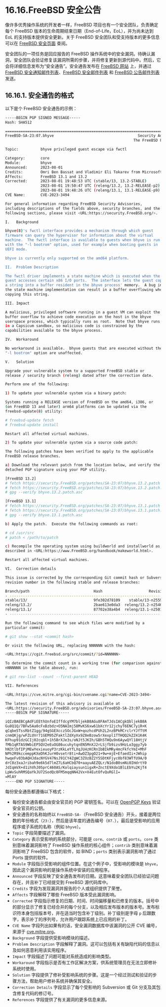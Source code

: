 # 16.16.FreeBSD 安全公告

像许多优秀操作系统的开发者一样，FreeBSD 项目也有一个安全团队，负责确定每个 FreeBSD 版本的生命周期结束日期（End-of-Life，EoL），并为尚未达到 EoL 的支持版本提供安全更新。关于 FreeBSD 安全团队和受支持版本的更多信息可以在 [FreeBSD 安全页面](https://www.freebsd.org/security) 查阅。

安全团队的一项任务是回应报告的 FreeBSD 操作系统中的安全漏洞。待确认漏洞，安全团队会验证修复该漏洞所需的步骤，并将修复更新到源代码中。然后，它会将详细信息发布为“安全通告”。安全通告发布在 [FreeBSD 网站](https://www.freebsd.org/security/advisories/) 上，并通过 [FreeBSD 安全通知邮件列表](https://lists.freebsd.org/subscription/freebsd-security-notifications)、[FreeBSD 安全邮件列表](https://lists.freebsd.org/subscription/freebsd-security) 和 [FreeBSD 公告邮件列表](https://lists.freebsd.org/subscription/freebsd-announce) 发送。

## 16.16.1. 安全通告的格式

以下是个 FreeBSD 安全通告的示例：

```sh
-----BEGIN PGP SIGNED MESSAGE-----
Hash: SHA512

=============================================================================
FreeBSD-SA-23:07.bhyve                                      Security Advisory
                                                          The FreeBSD Project

Topic:          bhyve privileged guest escape via fwctl

Category:       core
Module:         bhyve
Announced:      2023-08-01
Credits:        Omri Ben Bassat and Vladimir Eli Tokarev from Microsoft
Affects:        FreeBSD 13.1 and 13.2
Corrected:      2023-08-01 19:48:53 UTC (stable/13, 13.2-STABLE)
                2023-08-01 19:50:47 UTC (releng/13.2, 13.2-RELEASE-p2)
                2023-08-01 19:48:26 UTC (releng/13.1, 13.1-RELEASE-p9)
CVE Name:       CVE-2023-3494

For general information regarding FreeBSD Security Advisories,
including descriptions of the fields above, security branches, and the
following sections, please visit <URL:https://security.FreeBSD.org/>.

I.   Background

bhyve(8)'s fwctl interface provides a mechanism through which guest
firmware can query the hypervisor for information about the virtual
machine.  The fwctl interface is available to guests when bhyve is run
with the "-l bootrom" option, used for example when booting guests in
UEFI mode.

bhyve is currently only supported on the amd64 platform.

II.  Problem Description

The fwctl driver implements a state machine which is executed when the
guest accesses certain x86 I/O ports.  The interface lets the guest copy
a string into a buffer resident in the bhyve process' memory.  A bug in
the state machine implementation can result in a buffer overflowing when
copying this string.

III. Impact

A malicious, privileged software running in a guest VM can exploit the
buffer overflow to achieve code execution on the host in the bhyve
userspace process, which typically runs as root.  Note that bhyve runs
in a Capsicum sandbox, so malicious code is constrained by the
capabilities available to the bhyve process.

IV.  Workaround

No workaround is available.  bhyve guests that are executed without the
"-l bootrom" option are unaffected.

V.   Solution

Upgrade your vulnerable system to a supported FreeBSD stable or
release / security branch (releng) dated after the correction date.

Perform one of the following:

1) To update your vulnerable system via a binary patch:

Systems running a RELEASE version of FreeBSD on the amd64, i386, or
(on FreeBSD 13 and later) arm64 platforms can be updated via the
freebsd-update(8) utility:

# freebsd-update fetch
# freebsd-update install

Restart all affected virtual machines.

2) To update your vulnerable system via a source code patch:

The following patches have been verified to apply to the applicable
FreeBSD release branches.

a) Download the relevant patch from the location below, and verify the
detached PGP signature using your PGP utility.

[FreeBSD 13.2]
# fetch https://security.FreeBSD.org/patches/SA-23:07/bhyve.13.2.patch
# fetch https://security.FreeBSD.org/patches/SA-23:07/bhyve.13.2.patch.asc
# gpg --verify bhyve.13.2.patch.asc

[FreeBSD 13.1]
# fetch https://security.FreeBSD.org/patches/SA-23:07/bhyve.13.1.patch
# fetch https://security.FreeBSD.org/patches/SA-23:07/bhyve.13.1.patch.asc
# gpg --verify bhyve.13.1.patch.asc

b) Apply the patch.  Execute the following commands as root:

# cd /usr/src
# patch < /path/to/patch

c) Recompile the operating system using buildworld and installworld as
described in <URL:https://www.FreeBSD.org/handbook/makeworld.html>.

Restart all affected virtual machines.

VI.  Correction details

This issue is corrected by the corresponding Git commit hash or Subversion
revision number in the following stable and release branches:

Branch/path                             Hash                     Revision
- -------------------------------------------------------------------------
stable/13/                              9fe302d78109    stable/13-n255918
releng/13.2/                            2bae613e0da3  releng/13.2-n254625
releng/13.1/                            87702e38a4b4  releng/13.1-n250190
- -------------------------------------------------------------------------

Run the following command to see which files were modified by a
particular commit:

# git show --stat <commit hash>

Or visit the following URL, replacing NNNNNN with the hash:

<URL:https://cgit.freebsd.org/src/commit/?id=NNNNNN>

To determine the commit count in a working tree (for comparison against
nNNNNNN in the table above), run:

# git rev-list --count --first-parent HEAD

VII. References

<URL:https://cve.mitre.org/cgi-bin/cvename.cgi?name=CVE-2023-3494>

The latest revision of this advisory is available at
<URL:https://security.FreeBSD.org/advisories/FreeBSD-SA-23:07.bhyve.asc>
-----BEGIN PGP SIGNATURE-----

iQIzBAEBCgAdFiEEthUnfoEIffdcgYM7bljekB8AGu8FAmTJdsIACgkQbljekB8A
Gu8Q1Q/7BFw5Aa0cFxBzbdz+O5NAImj58MvKS6xw61bXcYr12jchyT6ENC7yiR+K
qCqbe5TssRbtZ1gg/94gSGEXccz5OcJGxW+qozhcdPUh2L2nzBPkMCrclrYJfTtM
cnmQKjg/wFZLUVr71GEM95ZFaktlZdXyXx9Z8eBzow5rXexpl1TTHQQ2kZZ41K4K
KFhup91dzGCIj02cqbl+1h5BrXJe3s/oNJt5JKIh/GBh5THQu9n6AywQYl18HtjV
fMb1qRTAS9WbiEP5QV2eEuOG86ucuhytqnEN5MnXJ2rLSjfb9izs9HzLo3ggy7yb
hN3tlbfIPjMEwYexieuoyP3rzKkLeYfLXqJU4zKCRnIbBIkMRy4mcFkfcYmI+MhF
NPh2R9kccemppKXeDhKJurH0vsetr8ti+AwOZ3pgO21+9w+mjE+EfaedIi+JWhip
hwqeFv03bAQHJdacNYGV47NsJ91CY4ZgWC3ZOzBZ2Y5SDtKFjyc0bf83WTfU9A/0
drC0z3xaJribah9e6k5d7lmZ7L6aHCbQ70+aayuAEZQLr/N1doB0smNi0IHdrtY0
JdIqmVX+d1ihVhJ05prC460AS/Kolqiaysun1igxR+ZnctE9Xdo1BlLEbYu2KjT4
LpWvSuhRMSQaYkJU72SodQc0FM5mqqNN42Vx+X4EutOfvQuRGlI=
=MlAY
-----END PGP SIGNATURE-----
```

每份安全通告都遵循以下格式：

* 每份安全通告都会由安全官员的 PGP 密钥签名。可以在 [OpenPGP Keys](https://docs.freebsd.org/en/books/handbook/pgpkeys/#pgpkeys) 验证安全官员的公钥。
* 安全通告的名称始终以 `FreeBSD-SA-`（FreeBSD 安全通告）开头，接着是两位数的年份格式（`23:`），然后是该年度的通告编号（`07.`），最后是受影响的应用程序或子系统的名称（例如 `bhyve`）。
* `Topic` 字段简要描述了漏洞。
* `Category` 表示受影响的系统部分，可能是 `core`、`contrib` 或 `ports`。`core` 类别意味着漏洞影响了 FreeBSD 操作系统的核心组件；`contrib` 类别意味着漏洞影响了 FreeBSD 包含的软件，如 BIND；`ports` 类别表示漏洞影响了通过 Ports  提供的软件。
* `Module` 字段指示受影响的组件位置。在这个例子中，受影响的模块是 `bhyve`，因此这个漏洞影响的是操作系统中安装的应用程序。
* `Announced` 字段反映了安全通告发布的日期。这意味着安全团队已经验证问题存在，并且补丁已经提交到 FreeBSD 源代码库中。
* `Credits` 字段为发现漏洞并报告的个人或组织提供了荣誉。
* `Affects` 字段解释了哪些 FreeBSD 版本受此漏洞影响。
* `Corrected` 字段指示修复的日期、时间、时间偏移量和已修复的版本。括号中的部分显示了修复已经合并的每个分支，以及相应发布版本的版本号。发布标识符本身包括版本号，并在适当时包含补丁级别。补丁级别是字母 `p` 后跟数字，表示补丁的序列号，允许用户跟踪系统上已应用的补丁。
* `CVE Name` 字段列出如果有的话，安全漏洞数据库中该漏洞的公开 CVE 编号，来源于 [cve.mitre.org](http://cve.mitre.org/)。
* `Background` 字段提供受影响模块的描述。
* `Problem Description` 字段解释了漏洞。这可以包括有关有缺陷代码的信息以及如何恶意利用该实用程序。
* `Impact` 字段描述了问题可能对系统造成的影响类型。
* `Workaround` 字段指示是否有工作区解决方案，供系统管理员在无法立即修补系统时使用。
* `Solution` 字段提供了修补受影响系统的步骤。这是一个经过测试和验证的步骤方法，帮助用户修补系统并确保其安全。
* `Correction Details` 字段显示了每个受影响的 Subversion 或 Git 分支及其包含修复代码的修订号。
* `References` 字段提供了有关漏洞的更多信息来源。
